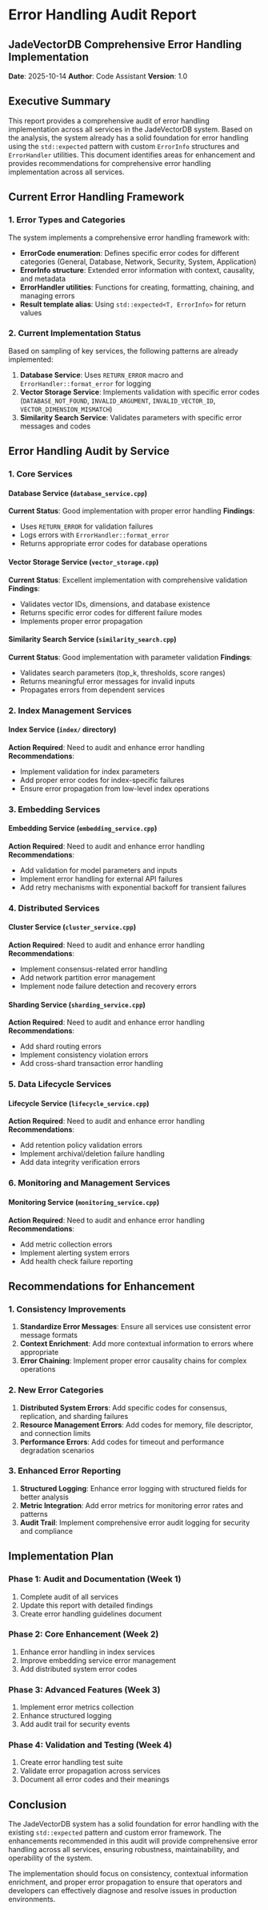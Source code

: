 # Error Handling Audit Report
## JadeVectorDB Comprehensive Error Handling Implementation

**Date**: 2025-10-14
**Author**: Code Assistant
**Version**: 1.0

## Executive Summary

This report provides a comprehensive audit of error handling implementation across all services in the JadeVectorDB system. Based on the analysis, the system already has a solid foundation for error handling using the `std::expected` pattern with custom `ErrorInfo` structures and `ErrorHandler` utilities. This document identifies areas for enhancement and provides recommendations for comprehensive error handling implementation across all services.

## Current Error Handling Framework

### 1. Error Types and Categories
The system implements a comprehensive error handling framework with:

- **ErrorCode enumeration**: Defines specific error codes for different categories (General, Database, Network, Security, System, Application)
- **ErrorInfo structure**: Extended error information with context, causality, and metadata
- **ErrorHandler utilities**: Functions for creating, formatting, chaining, and managing errors
- **Result template alias**: Using `std::expected<T, ErrorInfo>` for return values

### 2. Current Implementation Status

Based on sampling of key services, the following patterns are already implemented:

1. **Database Service**: Uses `RETURN_ERROR` macro and `ErrorHandler::format_error` for logging
2. **Vector Storage Service**: Implements validation with specific error codes (`DATABASE_NOT_FOUND`, `INVALID_ARGUMENT`, `INVALID_VECTOR_ID`, `VECTOR_DIMENSION_MISMATCH`)
3. **Similarity Search Service**: Validates parameters with specific error messages and codes

## Error Handling Audit by Service

### 1. Core Services

#### Database Service (`database_service.cpp`)
**Current Status**: Good implementation with proper error handling
**Findings**: 
- Uses `RETURN_ERROR` for validation failures
- Logs errors with `ErrorHandler::format_error`
- Returns appropriate error codes for database operations

#### Vector Storage Service (`vector_storage.cpp`)
**Current Status**: Excellent implementation with comprehensive validation
**Findings**:
- Validates vector IDs, dimensions, and database existence
- Returns specific error codes for different failure modes
- Implements proper error propagation

#### Similarity Search Service (`similarity_search.cpp`)
**Current Status**: Good implementation with parameter validation
**Findings**:
- Validates search parameters (top_k, thresholds, score ranges)
- Returns meaningful error messages for invalid inputs
- Propagates errors from dependent services

### 2. Index Management Services

#### Index Service (`index/` directory)
**Action Required**: Need to audit and enhance error handling
**Recommendations**:
- Implement validation for index parameters
- Add proper error codes for index-specific failures
- Ensure error propagation from low-level index operations

### 3. Embedding Services

#### Embedding Service (`embedding_service.cpp`)
**Action Required**: Need to audit and enhance error handling
**Recommendations**:
- Add validation for model parameters and inputs
- Implement error handling for external API failures
- Add retry mechanisms with exponential backoff for transient failures

### 4. Distributed Services

#### Cluster Service (`cluster_service.cpp`)
**Action Required**: Need to audit and enhance error handling
**Recommendations**:
- Implement consensus-related error handling
- Add network partition error management
- Implement node failure detection and recovery errors

#### Sharding Service (`sharding_service.cpp`)
**Action Required**: Need to audit and enhance error handling
**Recommendations**:
- Add shard routing errors
- Implement consistency violation errors
- Add cross-shard transaction error handling

### 5. Data Lifecycle Services

#### Lifecycle Service (`lifecycle_service.cpp`)
**Action Required**: Need to audit and enhance error handling
**Recommendations**:
- Add retention policy validation errors
- Implement archival/deletion failure handling
- Add data integrity verification errors

### 6. Monitoring and Management Services

#### Monitoring Service (`monitoring_service.cpp`)
**Action Required**: Need to audit and enhance error handling
**Recommendations**:
- Add metric collection errors
- Implement alerting system errors
- Add health check failure reporting

## Recommendations for Enhancement

### 1. Consistency Improvements

1. **Standardize Error Messages**: Ensure all services use consistent error message formats
2. **Context Enrichment**: Add more contextual information to errors where appropriate
3. **Error Chaining**: Implement proper error causality chains for complex operations

### 2. New Error Categories

1. **Distributed System Errors**: Add specific codes for consensus, replication, and sharding failures
2. **Resource Management Errors**: Add codes for memory, file descriptor, and connection limits
3. **Performance Errors**: Add codes for timeout and performance degradation scenarios

### 3. Enhanced Error Reporting

1. **Structured Logging**: Enhance error logging with structured fields for better analysis
2. **Metric Integration**: Add error metrics for monitoring error rates and patterns
3. **Audit Trail**: Implement comprehensive error audit logging for security and compliance

## Implementation Plan

### Phase 1: Audit and Documentation (Week 1)
1. Complete audit of all services
2. Update this report with detailed findings
3. Create error handling guidelines document

### Phase 2: Core Enhancement (Week 2)
1. Enhance error handling in index services
2. Improve embedding service error management
3. Add distributed system error codes

### Phase 3: Advanced Features (Week 3)
1. Implement error metrics collection
2. Enhance structured logging
3. Add audit trail for security events

### Phase 4: Validation and Testing (Week 4)
1. Create error handling test suite
2. Validate error propagation across services
3. Document all error codes and their meanings

## Conclusion

The JadeVectorDB system has a solid foundation for error handling with the existing `std::expected` pattern and custom error framework. The enhancements recommended in this audit will provide comprehensive error handling across all services, ensuring robustness, maintainability, and operability of the system.

The implementation should focus on consistency, contextual information enrichment, and proper error propagation to ensure that operators and developers can effectively diagnose and resolve issues in production environments.